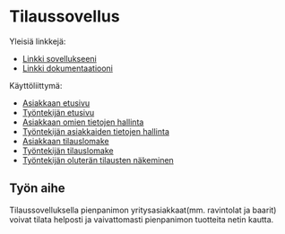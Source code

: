 # Tilaussovellus

Yleisiä linkkejä:

* [Linkki sovellukseeni](https://hawerala.users.cs.helsinki.fi/tsoha-Tilaussovellus/)
* [Linkki dokumentaatiooni](https://github.com/hannuee/Tsoha-Bootstrap/blob/master/doc/dokumentaatio.pdf)

Käyttöliittymä:

* [Asiakkaan etusivu](https://hawerala.users.cs.helsinki.fi/tsoha-Tilaussovellus/etusivu)
* [Työntekijän etusivu](https://hawerala.users.cs.helsinki.fi/tsoha-Tilaussovellus/hallinnointi)
* [Asiakkaan omien tietojen hallinta](https://hawerala.users.cs.helsinki.fi/tsoha-Tilaussovellus/omattiedot)
* [Työntekijän asiakkaiden tietojen hallinta](https://hawerala.users.cs.helsinki.fi/tsoha-Tilaussovellus/kayttajientiedot)
* [Asiakkaan tilauslomake](https://hawerala.users.cs.helsinki.fi/tsoha-Tilaussovellus/tilauslomake)
* [Työntekijän tilauslomake](https://hawerala.users.cs.helsinki.fi/tsoha-Tilaussovellus/tilauslomakkeet)
* [Työntekijän oluterän tilausten näkeminen](https://hawerala.users.cs.helsinki.fi/tsoha-Tilaussovellus/tilaukset)

## Työn aihe

Tilaussovelluksella pienpanimon yritysasiakkaat(mm. ravintolat ja baarit) voivat tilata helposti ja vaivattomasti pienpanimon tuotteita netin kautta.
